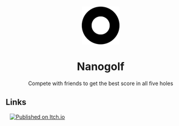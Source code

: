 <div align="center">

![](media/icon_github.png)

# Nanogolf

Compete with friends to get the best score in all five holes

</div>

## Links
 
[![Published on Itch.io](https://img.shields.io/badge/itch.io-published-%2390ce59)](https://steffo.itch.io/nanogolf)
